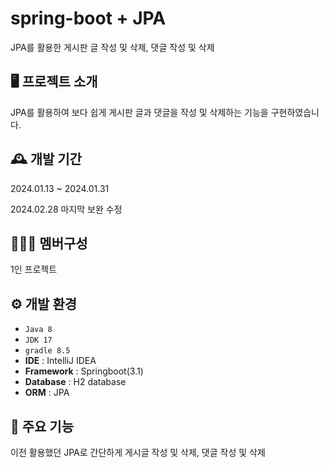 # spring-boot + JPA
JPA를 활용한 게시판 글 작성 및 삭제, 댓글 작성 및 삭제

## 🖥️ 프로젝트 소개
JPA를 활용하여 보다 쉽게 게시판 글과 댓글을 작성 및 삭제하는 기능을 구현하였습니다.

## 🕰️ 개발 기간
2024.01.13 ~ 2024.01.31

2024.02.28 마지막 보완 수정

## 🧑‍🤝‍🧑 멤버구성
1인 프로젝트

## ⚙️ 개발 환경
- `Java 8`
- `JDK 17`
- `gradle 8.5`
- **IDE** : IntelliJ IDEA
- **Framework** : Springboot(3.1)
- **Database** : H2 database
- **ORM** : JPA

## 📌 주요 기능
이전 활용했던 JPA로 간단하게 게시글 작성 및 삭제, 댓글 작성 및 삭제
